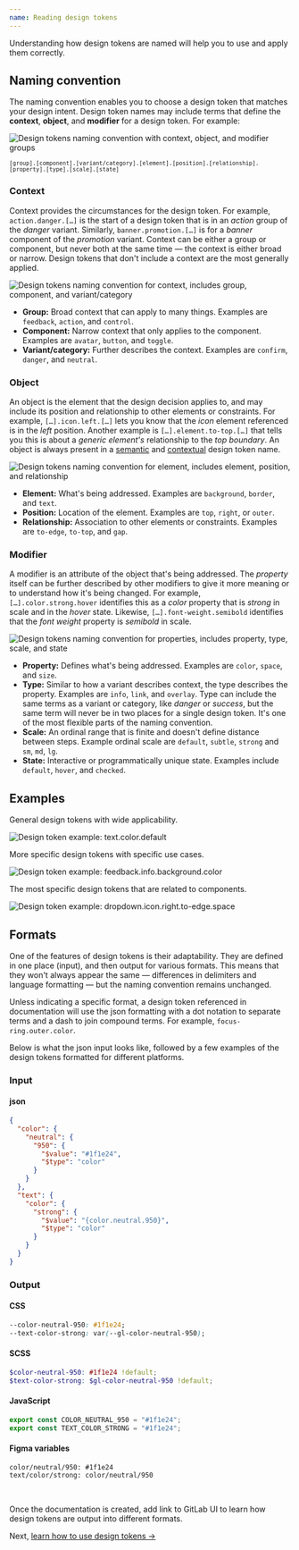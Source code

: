 ```yaml
---
name: Reading design tokens
---
```


Understanding how design tokens are named will help you to use and apply them correctly.

## Naming convention

The naming convention enables you to choose a design token that matches your design intent. Design token names may include terms that define the **context**, **object**, and **modifier** for a design token. For example:

<img class="gl-block gl-mx-auto gl-mt-7" src="/img/design-tokens-naming-convention.svg" alt="Design tokens naming convention with context, object, and modifier groups" />

<small class="gl-block gl-text-center">`[group].[component].[variant/category].[element].[position].[relationship].[property].[type].[scale].[state]`</small>

### Context

Context provides the circumstances for the design token. For example, `action.danger.[…]` is the start of a design token that is in an _action_ group of the _danger_ variant. Similarly, `banner.promotion.[…]` is for a _banner_ component of the _promotion_ variant. Context can be either a group or component, but never both at the same time — the context is either broad or narrow. Design tokens that don't include a context are the most generally applied.

<img class="gl-block gl-mx-auto gl-my-7" src="/img/design-tokens-naming-context.svg" alt="Design tokens naming convention for context, includes group, component, and variant/category" />

- **Group:** Broad context that can apply to many things. Examples are `feedback`, `action`, and `control`.
- **Component:** Narrow context that only applies to the component. Examples are `avatar`, `button`, and `toggle`.
- **Variant/category:** Further describes the context. Examples are `confirm`, `danger`, and `neutral`.

### Object

An object is the element that the design decision applies to, and may include its position and relationship to other elements or constraints. For example, `[…].icon.left.[…]` lets you know that the _icon_ element referenced is in the _left_ position. Another example is `[…].element.to-top.[…]` that tells you this is about a _generic element's_ relationship to the _top boundary_. An object is always present in a [semantic](/product-foundations/design-tokens#semantic-design-tokens) and [contextual](/product-foundations/design-tokens#semantic-design-tokens) design token name.

<img class="gl-block gl-mx-auto gl-my-7" src="/img/design-tokens-naming-element.svg" alt="Design tokens naming convention for element, includes element, position, and relationship" />

- **Element:** What's being addressed. Examples are `background`, `border`, and `text`.
- **Position:** Location of the element. Examples are `top`, `right`, or `outer`.
- **Relationship:** Association to other elements or constraints. Examples are `to-edge`, `to-top`, and `gap`.

### Modifier

A modifier is an attribute of the object that's being addressed. The _property_ itself can be further described by other modifiers to give it more meaning or to understand how it's being changed. For example, `[…].color.strong.hover` identifies this as a _color_ property that is _strong_ in scale and in the _hover_ state. Likewise, `[…].font-weight.semibold` identifies that the _font weight_ property is _semibold_ in scale.

<img class="gl-block gl-mx-auto gl-my-7" src="/img/design-tokens-naming-properties.svg" alt="Design tokens naming convention for properties, includes property, type, scale, and state" />

- **Property:** Defines what's being addressed. Examples are `color`, `space`, and `size`.
- **Type:** Similar to how a variant describes context, the type describes the property. Examples are `info`, `link`, and `overlay`. Type can include the same terms as a variant or category, like _danger_ or _success_, but the same term will never be in two places for a single design token. It's one of the most flexible parts of the naming convention.
- **Scale:** An ordinal range that is finite and doesn't define distance between steps. Example ordinal scale are `default`, `subtle`, `strong` and `sm`, `md`, `lg`.
- **State:** Interactive or programmatically unique state. Examples include `default`, `hover`, and `checked`.

## Examples

General design tokens with wide applicability.

<img class="gl-block gl-mx-auto gl-my-7" src="/img/design-tokens-example-01.svg" alt="Design token example: text.color.default" />

More specific design tokens with specific use cases.

<img class="gl-block gl-mx-auto gl-my-7" src="/img/design-tokens-example-02.svg" alt="Design token example: feedback.info.background.color" />

The most specific design tokens that are related to components.

<img class="gl-block gl-mx-auto gl-my-7" src="/img/design-tokens-example-03.svg" alt="Design token example: dropdown.icon.right.to-edge.space" />

## Formats

One of the features of design tokens is their adaptability. They are defined in one place (input), and then output for various formats. This means that they won't always appear the same — differences in delimiters and language formatting — but the naming convention remains unchanged.

Unless indicating a specific format, a design token referenced in documentation will use the json formatting with a dot notation to separate terms and a dash to join compound terms. For example, `focus-ring.outer.color`.

Below is what the json input looks like, followed by a few examples of the design tokens formatted for different platforms.

### Input

#### json

```json
{
  "color": {
    "neutral": {
      "950": {
        "$value": "#1f1e24",
        "$type": "color"
      }
    }
  },
  "text": {
    "color": {
      "strong": {
        "$value": "{color.neutral.950}",
        "$type": "color"
      }
    }
  }
}
```

### Output

#### CSS

```css
--color-neutral-950: #1f1e24;
--text-color-strong: var(--gl-color-neutral-950);
```

#### SCSS

```scss
$color-neutral-950: #1f1e24 !default;
$text-color-strong: $gl-color-neutral-950 !default;
```

#### JavaScript

```js
export const COLOR_NEUTRAL_950 = "#1f1e24";
export const TEXT_COLOR_STRONG = "#1f1e24";
```

#### Figma variables

```text
color/neutral/950: #1f1e24
text/color/strong: color/neutral/950
```

<br>

<todo>Once the documentation is created, add link to GitLab UI to learn how design tokens are output into different formats.</todo>

Next, [learn how to use design tokens →](/product-foundations/design-tokens-using)
